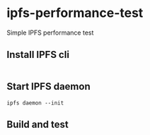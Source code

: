 # ipfs-performance-test
Simple IPFS performance test

## Install IPFS cli
```shell
```

## Start IPFS daemon
```shell
ipfs daemon --init
```

## Build and test
```shell
```
